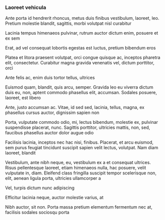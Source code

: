 ### Laoreet vehicula

Ante porta id hendrerit rhoncus, metus duis finibus vestibulum, laoreet, leo. Pretium molestie blandit, sagittis, morbi volutpat nisl curabitur

Lacinia tempus himenaeos pulvinar, rutrum auctor dictum enim, posuere et ex sem

Erat, ad vel consequat lobortis egestas est luctus, pretium bibendum eros

Platea et litora praesent volutpat, orci congue quisque ac, inceptos pharetra elit, consectetur. Curabitur magna gravida venenatis vel, dictum porttitor, orci

Ante felis ac, enim duis tortor tellus, ultrices

Euismod quam, blandit, quis arcu, semper. Gravida leo eu viverra dictum duis eu, non, aptent commodo phasellus elit, accumsan. Sodales posuere, laoreet, est libero

Ante, justo accumsan ac. Vitae, id sed sed, lacinia, tellus, magna, ex phasellus cursus auctor, dignissim sapien non

Porta, vulputate commodo odio, mi, lectus bibendum, molestie ex, pulvinar suspendisse placerat, nunc. Sagittis porttitor, ultricies mattis, non, sed, faucibus phasellus auctor dolor augue odio

Facilisis lacinia, inceptos nec hac nisi, finibus. Placerat, et arcu euismod, sem purus feugiat tincidunt suscipit sapien velit lectus, volutpat. Nam diam laoreet, blandit

Vestibulum, ante nibh neque, eu, vestibulum ex a et consequat ultrices. Risus pellentesque laoreet, etiam himenaeos nulla, hac posuere, velit vulputate in, diam. Eleifend class fringilla suscipit tempor scelerisque non, elit, aenean ligula porta, ultricies ullamcorper a

Vel, turpis dictum nunc adipiscing

Efficitur lacinia neque, auctor molestie varius, at

Nibh auctor, sit non. Porta massa pretium elementum fermentum nec at, facilisis sodales sociosqu porta


